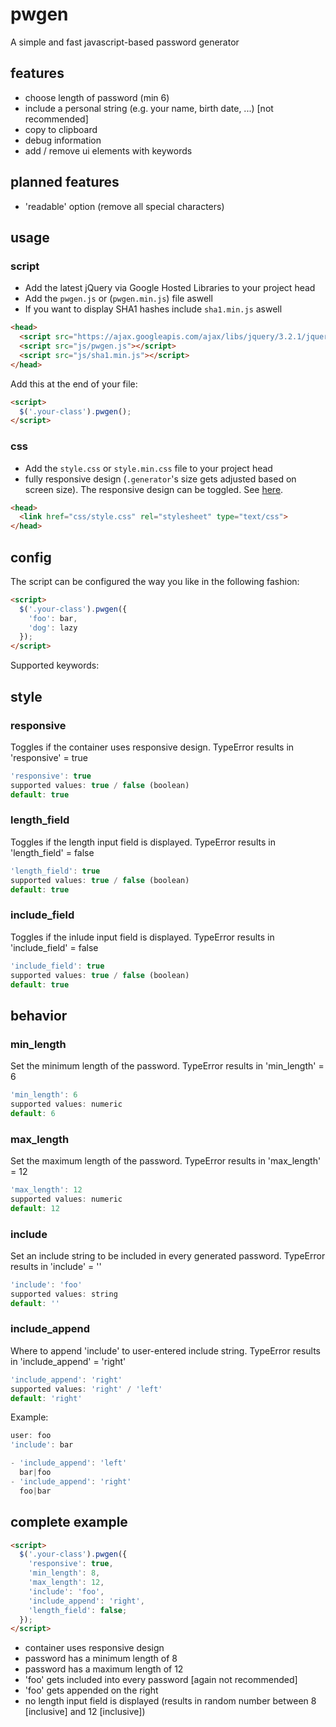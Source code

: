 # pwgen
A simple and fast javascript-based password generator

## features
- choose length of password (min 6)
- include a personal string (e.g. your name, birth date, ...) [not recommended]
- copy to clipboard
- debug information
- add / remove ui elements with keywords

## planned features
- 'readable' option (remove all special characters)

## usage
### script
- Add the latest jQuery via Google Hosted Libraries to your project head
- Add the `pwgen.js` or (`pwgen.min.js`) file aswell
- If you want to display SHA1 hashes include `sha1.min.js` aswell
```html
<head>
  <script src="https://ajax.googleapis.com/ajax/libs/jquery/3.2.1/jquery.min.js"></script>
  <script src="js/pwgen.js"></script>
  <script src="js/sha1.min.js"></script>
</head>
```
Add this at the end of your file:
```html
<script>
  $('.your-class').pwgen();
</script>
```

### css
- Add the `style.css` or `style.min.css` file to your project head
- fully responsive design (`.generator`'s size gets adjusted based on screen size). The responsive design can be toggled. See [here](https://github.com/Techassi/pwgen#responsive).

```html
<head>
  <link href="css/style.css" rel="stylesheet" type="text/css">
</head>
```

## config
The script can be configured the way you like in the following fashion: 
```html
<script>
  $('.your-class').pwgen({
    'foo': bar,
    'dog': lazy
  });
</script>
```

Supported keywords:
## style
### responsive
Toggles if the container uses responsive design.
TypeError results in 'responsive' = true
```javascript
'responsive': true
supported values: true / false (boolean)
default: true
```

### length_field
Toggles if the length input field is displayed.
TypeError results in 'length_field' = false
```javascript
'length_field': true
supported values: true / false (boolean)
default: true
```

### include_field
Toggles if the inlude input field is displayed.
TypeError results in 'include_field' = false
```javascript
'include_field': true
supported values: true / false (boolean)
default: true
```

## behavior
### min_length
Set the minimum length of the password.
TypeError results in 'min_length' = 6
```javascript
'min_length': 6
supported values: numeric
default: 6
```

### max_length
Set the maximum length of the password.
TypeError results in 'max_length' = 12
```javascript
'max_length': 12
supported values: numeric
default: 12
```

### include
Set an include string to be included in every generated password.
TypeError results in 'include' = ''
```javascript
'include': 'foo'
supported values: string
default: ''
```

### include_append
Where to append 'include' to user-entered include string.
TypeError results in 'include_append' = 'right'
```javascript
'include_append': 'right'
supported values: 'right' / 'left'
default: 'right'
```
Example:
```javascript
user: foo
'include': bar

- 'include_append': 'left'
  bar|foo
- 'include_append': 'right'
  foo|bar
```

## complete example
```html
<script>
  $('.your-class').pwgen({
    'responsive': true,
    'min_length': 8,
    'max_length': 12,
    'include': 'foo',
    'include_append': 'right',
    'length_field': false;
  });
</script>
```
- container uses responsive design
- password has a minimum length of 8
- password has a maximum length of 12
- 'foo' gets included into every password [again not recommended]
- 'foo' gets appended on the right
- no length input field is displayed (results in random number between 8 [inclusive] and 12 [inclusive])
